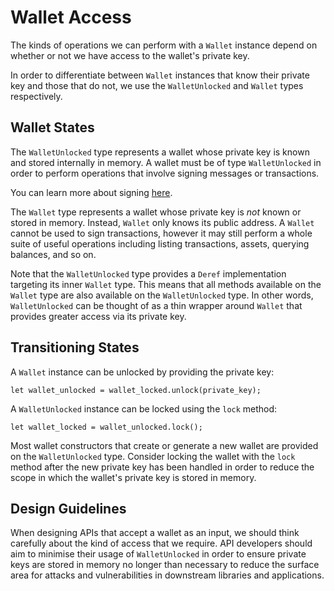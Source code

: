 # Wallet Access

<!-- This section should explain the difference between the different types of wallets -->
<!-- wallet_types:example:start -->
The kinds of operations we can perform with a `Wallet` instance depend on
whether or not we have access to the wallet's private key.

In order to differentiate between `Wallet` instances that know their private key
and those that do not, we use the `WalletUnlocked` and `Wallet` types
respectively.
<!-- wallet_types:example:end -->

## Wallet States

<!-- This section should explain the unlocked wallet type -->
<!-- wallet_unlocked:example:start -->
The `WalletUnlocked` type represents a wallet whose private key is known and
stored internally in memory. A wallet must be of type `WalletUnlocked` in order
to perform operations that involve signing messages or
transactions.
<!-- wallet_unlocked:example:end -->
You can learn more about signing [here](./signing.md).

<!-- This section should explain the locked wallet type -->
<!-- wallet_locked:example:start -->
The `Wallet` type represents a wallet whose private key is *not* known or stored
in memory. Instead, `Wallet` only knows its public address. A `Wallet` cannot be
used to sign transactions, however it may still perform a whole suite of useful
operations including listing transactions, assets, querying balances, and so on.
<!-- wallet_locked:example:end -->

Note that the `WalletUnlocked` type provides a `Deref` implementation targeting
its inner `Wallet` type. This means that all methods available on the `Wallet`
type are also available on the `WalletUnlocked` type. In other words,
`WalletUnlocked` can be thought of as a thin wrapper around `Wallet` that
provides greater access via its private key.

## Transitioning States

A `Wallet` instance can be unlocked by providing the private key:

```rust,ignore
let wallet_unlocked = wallet_locked.unlock(private_key);
```

A `WalletUnlocked` instance can be locked using the `lock` method:

```rust,ignore
let wallet_locked = wallet_unlocked.lock();
```

Most wallet constructors that create or generate a new wallet are provided on
the `WalletUnlocked` type. Consider locking the wallet with the `lock` method after the new private
key has been handled in order to reduce the scope in which the wallet's private
key is stored in memory.

## Design Guidelines

When designing APIs that accept a wallet as an input, we should think carefully
about the kind of access that we require. API developers should aim to minimise
their usage of `WalletUnlocked` in order to ensure private keys are stored in
memory no longer than necessary to reduce the surface area for attacks and
vulnerabilities in downstream libraries and applications.
